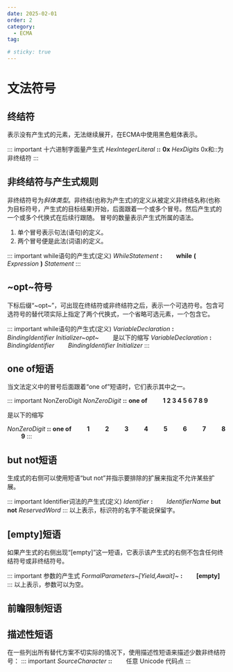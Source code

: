 ```yaml
---
date: 2025-02-01
order: 2
category:
  - ECMA
tag:

# sticky: true
---
```


# **文法符号**

## **终结符**
表示没有产生式的元素，无法继续展开，在ECMA中使用黑色粗体表示。

::: important 十六进制字面量产生式
*HexIntegerLiteral* **::** **0x** *HexDigits*
0x和::为非终结符
:::

## **非终结符与产生式规则**

非终结符号为*斜体类型*。非终结(也称为产生式)的定义从被定义非终结名称(也称为目标符号，产生式的目标结果)开始，后面跟着一个或多个冒号。然后产生式的一个或多个代换式在后续行跟随。
冒号的数量表示产生式所属的语法。
1. 单个冒号表示句法(语句)的定义。
2. 两个冒号便是此法(词语)的定义。

::: important while语句的产生式(定义)
*WhileStatement* **:**
&emsp;&emsp;**while** **(** *Expression* **)** *Statement*
:::


## **~opt~符号**
下标后缀“~opt~”，可出现在终结符或非终结符之后，表示一个可选符号。包含可选符号的替代项实际上指定了两个代换式，一个省略可选元素，一个包含它。

::: important while语句的产生式(定义)
*VariableDeclaration* **:**
&emsp;&emsp;*BindingIdentifier  Initializer~opt~*
&emsp;&emsp;是以下的缩写
*VariableDeclaration* **:**
&emsp;&emsp;*BindingIdentifier*
&emsp;&emsp;*BindingIdentifier  Initializer*
:::

## **one of短语**
当文法定义中的冒号后面跟着“one of”短语时，它们表示其中之一。

::: important NonZeroDigit
*NonZeroDigit* **::** **one of**
&emsp;&emsp; **1 2 3 4 5 6 7 8 9**  

是以下的缩写

*NonZeroDigit* **::** **one of**
&emsp;&emsp; **1**
&emsp;&emsp; **2**
&emsp;&emsp; **3**
&emsp;&emsp; **4**
&emsp;&emsp; **5**
&emsp;&emsp; **6**
&emsp;&emsp; **7**
&emsp;&emsp; **8**
&emsp;&emsp; **9**
:::

## **but not短语**
生成式的右侧可以使用短语“but not”并指示要排除的扩展来指定不允许某些扩展。

::: important Identifier词法的产生式(定义)
*Identifier* **:**
&emsp;&emsp;*IdentifierName* **but not** *ReservedWord*
:::
以上表示，标识符的名字不能说保留字。

## **[empty]短语**
如果产生式的右侧出现“[empty]”这一短语，它表示该产生式的右侧不包含任何终结符号或非终结符号。

::: important 参数的产生式
*FormalParameters~[Yield,Await]~* **:**
&emsp;&emsp;**[empty]**
:::
以上表示，参数可以为空。
## **前瞻限制短语**

## **描述性短语**
在一些列出所有替代方案不切实际的情况下，使用描述性短语来描述少数非终结符号：
::: important 
*SourceCharacter* **::**
&emsp;&emsp;任意 Unicode 代码点
:::